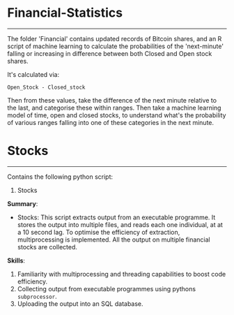# Financial-Statistics
----
The folder 'Financial' contains updated records of Bitcoin shares, and an R script of machine learning to calculate the probabilities of the 'next-minute' falling or increasing in difference between both Closed and Open stock shares. 

It's calculated via:

```
Open_Stock - Closed_stock
```

Then from these values, take the difference of the next minute relative to the last, and categorise these within ranges. Then take a machine learning model of time, open and closed stocks, to understand what's the probability of various ranges falling into one of these categories in the next minute.

# Stocks
----

Contains the following python script:
1. Stocks

**Summary**:
- Stocks: This script extracts output from an executable programme. It stores the output into multiple files, and reads each one individual, at at a 10 second lag. To optimise the efficiency of extraction, multiprocessing is implemented. All the output on multiple financial stocks are collected.

**Skills**:
1. Familiarity with multiprocessing and threading capabilities to boost code efficiency.
2. Collecting output from executable programmes using pythons `subprocessor`.
3. Uploading the output into an SQL database.

